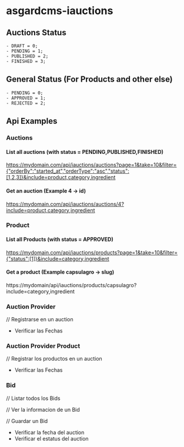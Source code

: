 # asgardcms-iauctions

## Auctions Status
    - DRAFT = 0;
    - PENDING = 1;
    - PUBLISHED = 2;
    - FINISHED = 3;

## General Status (For Products and other else)
    - PENDING = 0;
    - APPROVED = 1;
    - REJECTED = 2;

## Api Examples

### Auctions

#### List all auctions (with status = PENDING,PUBLISHED,FINISHED)
https://mydomain.com/api/iauctions/auctions?page=1&take=10&filter={"orderBy":"started_at","orderType":"asc","status":[1,2,3]}&include=product,category,ingredient

#### Get an auction (Example 4 -> id)
https://mydomain.com/api/iauctions/auctions/4?include=product,category,ingredient


### Product

#### List all Products (with status = APPROVED)
https://mydomain.com/api/iauctions/products?page=1&take=10&filter={"status":[1]}&include=category,ingredient

#### Get a product (Example capsulagro -> slug)
https://mydomain/api/iauctions/products/capsulagro?include=category,ingredient

### Auction Provider

// Registrarse en un auction

- Verificar las Fechas

### Auction Provider Product

// Registrar los productos en un auction

- Verificar las Fechas

### Bid

// Listar todos los Bids

// Ver la informacion de un Bid

// Guardar un Bid

 - Verificar la fecha del auction
 - Verificar el estatus del auction